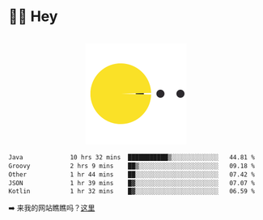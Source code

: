 
# 👋🏻 Hey
<div align="center">
	<br>
	<img src="https://raw.githubusercontent.com/Aniket965/Aniket965/master/pacman.svg?sanitize=true" width="200" height="200">
	<br>
</div>

<!--START_SECTION:waka-->

```txt
Java             10 hrs 32 mins  ███████████▒░░░░░░░░░░░░░   44.81 %
Groovy           2 hrs 9 mins    ██▒░░░░░░░░░░░░░░░░░░░░░░   09.18 %
Other            1 hr 44 mins    ██░░░░░░░░░░░░░░░░░░░░░░░   07.42 %
JSON             1 hr 39 mins    █▓░░░░░░░░░░░░░░░░░░░░░░░   07.07 %
Kotlin           1 hr 32 mins    █▓░░░░░░░░░░░░░░░░░░░░░░░   06.59 %
```

<!--END_SECTION:waka-->

 ➡️  来我的网站瞧瞧吗？[这里](https://www.shaolongfei.com)
